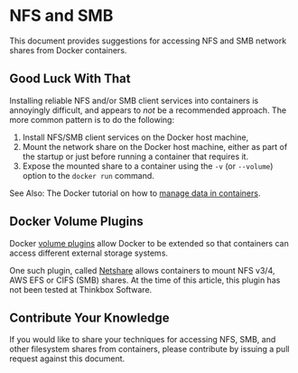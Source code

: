# NFS and SMB #

This document provides suggestions for accessing NFS and SMB network shares from Docker containers.


## Good Luck With That ##

Installing reliable NFS and/or SMB client services into containers is annoyingly difficult, and appears to *not* be a 
recommended approach.  The more common pattern is to do the following:

1. Install NFS/SMB client services on the Docker host machine,
2. Mount the network share on the Docker host machine, either as part of the startup or just before running a container 
that requires it.
3. Expose the mounted share to a container using the ```-v``` (or ```--volume```) option to the ```docker run``` 
command.

See Also:  The Docker tutorial on how to 
[manage data in containers](https://docs.docker.com/engine/tutorials/dockervolumes/).


## Docker Volume Plugins ##

Docker [volume plugins](https://docs.docker.com/engine/extend/plugins_volume/) allow Docker to be extended so that 
containers can access different external storage systems.  

One such plugin, called [Netshare](http://netshare.containx.io/) allows containers to mount NFS v3/4, AWS EFS or CIFS 
(SMB) shares.  At the time of this article, this plugin has not been tested at Thinkbox Software.


## Contribute Your Knowledge ##

If you would like to share your techniques for accessing NFS, SMB, and other filesystem shares from containers, please 
contribute by issuing a pull request against this document.


